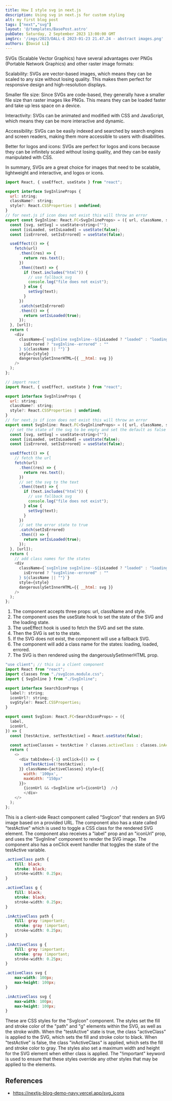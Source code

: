 ```yaml
---
title: How I style svg in next.js
description: Using svg in next.js for custom styling
alt: my first blog post
tags: ["next","svg"]
layout: '@/templates/BasePost.astro'
pubDate: Saturday, 2 September 2023 13:00:00 GMT
imgSrc: '/imgs/2023/DALL·E 2023-01-23 21.47.24 - abstract images.png'
authors: [David Li]
---
```



SVGs (Scalable Vector Graphics) have several advantages over PNGs (Portable Network Graphics) and other raster image formats:

Scalability: SVGs are vector-based images, which means they can be scaled to any size without losing quality. This makes them perfect for responsive design and high-resolution displays.

Smaller file size: Since SVGs are code-based, they generally have a smaller file size than raster images like PNGs. This means they can be loaded faster and take up less space on a device.

Interactivity: SVGs can be animated and modified with CSS and JavaScript, which means they can be more interactive and dynamic.

Accessibility: SVGs can be easily indexed and searched by search engines and screen readers, making them more accessible to users with disabilities.

Better for logos and icons: SVGs are perfect for logos and icons because they can be infinitely scaled without losing quality, and they can be easily manipulated with CSS.

In summary, SVGs are a great choice for images that need to be scalable, lightweight and interactive, and logos or icons.
```js
import React, { useEffect, useState } from "react";

export interface SvgInlineProps {
  url: string;
  className?: string;
  style?: React.CSSProperties | undefined;
}
// for next.js if icon does not exist this will throw an error
export const SvgInline: React.FC<SvgInlineProps> = ({ url, className, style }) => {
  const [svg, setSvg] = useState<string>("");
  const [isLoaded, setIsLoaded] = useState(false);
  const [isErrored, setIsErrored] = useState(false);

  useEffect(() => {
    fetch(url)
      .then((res) => {
        return res.text();
      })
      .then((text) => {
        if (text.includes("html")) {
          // use fallback svg
          console.log("file does not exist");
        } else {
          setSvg(text);
        }
      })
      .catch(setIsErrored)
      .then(() => {
        return setIsLoaded(true);
      });
  }, [url]);
  return (
    <div
      className={`svgInline svgInline--${isLoaded ? "loaded" : "loading"} ${
        isErrored ? "svgInline--errored" : ""
      } ${className || ""}`}
      style={style}
      dangerouslySetInnerHTML={{ __html: svg }}
    />
  );
};

```
```js
// import react
import React, { useEffect, useState } from "react";

export interface SvgInlineProps {
  url: string;
  className?: string;
  style?: React.CSSProperties | undefined;
}
// for next.js if icon does not exist this will throw an error
export const SvgInline: React.FC<SvgInlineProps> = ({ url, className, style }) => {
  // set the state of the svg to be empty and set the default as false
  const [svg, setSvg] = useState<string>("");
  const [isLoaded, setIsLoaded] = useState(false);
  const [isErrored, setIsErrored] = useState(false);

  useEffect(() => {
    // fetch the url
    fetch(url)
      .then((res) => {
        return res.text();
      })
      // set the svg to the text
      .then((text) => {
        if (text.includes("html")) {
          // use fallback svg
          console.log("file does not exist");
        } else {
          setSvg(text);
        }
      })
      // set the error state to true
      .catch(setIsErrored)
      .then(() => {
        return setIsLoaded(true);
      });
  }, [url]);
  return (
    // add class names for the states
    <div
      className={`svgInline svgInline--${isLoaded ? "loaded" : "loading"} ${
        isErrored ? "svgInline--errored" : ""
      } ${className || ""}`}
      style={style}
      dangerouslySetInnerHTML={{ __html: svg }}
    />
  );
};
```


1. The component accepts three props: url, className and style.
2. The component uses the useState hook to set the state of the SVG and the loading state.
3. The useEffect hook is used to fetch the SVG and set the state.
4. Then the SVG is set to the state.
5. If the SVG does not exist, the component will use a fallback SVG.
6. The component will add a class name for the states: loading, loaded, errored.
7. The SVG is then rendered using the dangerouslySetInnerHTML prop.

```js
"use client"; // this is a client component
import React from "react";
import classes from "./svgIcon.module.css";
import { SvgInline } from "./SvgInline";

export interface SearchIconProps {
  label?: string;
  iconUrl?: string;
  svgStyle?: React.CSSProperties;
}

export const SvgIcon: React.FC<SearchIconProps> = ({
  label,
  iconUrl,
}) => {
  const [testActive, setTestActive] = React.useState(false);

  const activeClasses = testActive ? classes.activeClass : classes.inActiveClass;
  return (
    <>
      <div tabIndex={-1} onClick={() => {
        setTestActive(!testActive);
      }} className={activeClasses} style={{
        width: '100px',
        maxWidth: "150px"
      }}>
        {iconUrl && <SvgInline url={iconUrl}  />}
        </div>
    </>
  );
};
```

This is a client-side React component called "SvgIcon" that renders an SVG image based on a provided URL. The component also has a state called "testActive" which is used to toggle a CSS class for the rendered SVG element. The component also receives a "label" prop and an "iconUrl" prop, and uses the "SvgInline" component to render the SVG image. The component also has a onClick event handler that toggles the state of the testActive variable.


```css
.activeClass path {
    fill: black;
    stroke: black;
    stroke-width: 0.25px;
}

.activeClass g {
    fill: black;
    stroke: black;
    stroke-width: 0.25px;
}

.inActiveClass path {
    fill: gray !important;
    stroke: gray !important;
    stroke-width: 0.25px;
}

.inActiveClass g {
    fill: gray !important;
    stroke: gray !important;
    stroke-width: 0.25px;
}

.activeClass svg {
    max-width: 100px;
    max-height: 100px;
}

.inActiveClass svg {
    max-width: 100px;
    max-height: 100px;
}
```
These are CSS styles for the "SvgIcon" component. The styles set the fill and stroke color of the "path" and "g" elements within the SVG, as well as the stroke width. When the "testActive" state is true, the class "activeClass" is applied to the SVG, which sets the fill and stroke color to black. When "testActive" is false, the class "inActiveClass" is applied, which sets the fill and stroke color to gray. The styles also set a maximum width and height for the SVG element when either class is applied. The "!important" keyword is used to ensure that these styles override any other styles that may be applied to the elements.

## References

* https://nextjs-blog-demo-navy.vercel.app/svg_icons
